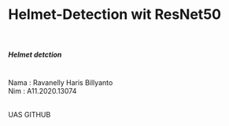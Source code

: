 
# Helmet-Detection wit ResNet50
<br><h5>Helmet detction</h5>
<br>Nama    : Ravanelly Haris Billyanto
<br>Nim     : A11.2020.13074

<BR>UAS GITHUB
